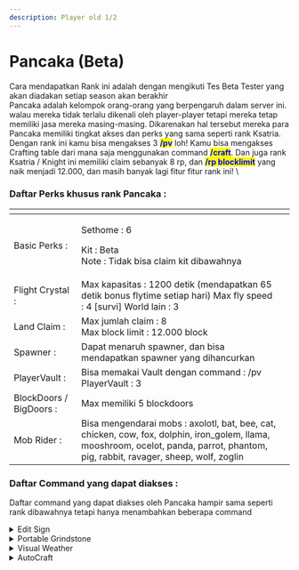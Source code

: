 ```yaml
---
description: Player old 1/2
---
```


# Pancaka (Beta)

Cara mendapatkan Rank ini adalah dengan mengikuti Tes Beta Tester yang akan diadakan setiap season akan berakhir\
Pancaka adalah kelompok orang-orang yang berpengaruh dalam server ini. walau mereka tidak terlalu dikenali oleh player-player tetapi mereka tetap memiliki jasa mereka masing-masing. Dikarenakan hal tersebut mereka para Pancaka memiliki tingkat akses dan perks yang sama seperti rank Ksatria.  \
Dengan rank ini kamu bisa mengakses 3 <mark style="color:blue;">**/pv**</mark> loh! Kamu bisa mengakses Crafting table dari mana saja menggunakan command <mark style="color:blue;">**/craft**</mark>. Dan juga rank Ksatria / Knight ini memiliki claim sebanyak 8 rp, dan <mark style="color:blue;">**/rp blocklimit**</mark> yang naik menjadi 12.000, dan masih banyak lagi fitur fitur rank ini! \


### Daftar Perks khusus rank Pancaka :

<table data-view="cards"><thead><tr><th></th><th></th><th></th></tr></thead><tbody><tr><td>Basic Perks :</td><td><p>Sethome : 6</p><p>Kit : Beta<br>Note : Tidak bisa claim kit dibawahnya</p></td><td></td></tr><tr><td>Flight Crystal :</td><td>Max kapasitas : 1200 detik (mendapatkan 65 detik bonus flytime setiap hari) Max fly speed : 4 [survi] World lain : 3</td><td></td></tr><tr><td>Land Claim :</td><td>Max jumlah claim : 8<br>Max block limit : 12.000 block</td><td></td></tr><tr><td>Spawner :</td><td>Dapat menaruh spawner, dan bisa mendapatkan spawner yang dihancurkan</td><td></td></tr><tr><td>PlayerVault :</td><td>Bisa memakai Vault dengan command : /pv<br>PlayerVault : 3</td><td></td></tr><tr><td>BlockDoors / BigDoors :</td><td>Max memiliki 5 blockdoors</td><td></td></tr><tr><td>Mob Rider : </td><td>Bisa mengendarai mobs : axolotl, bat, bee, cat, chicken, cow, fox, dolphin, iron_golem, llama, mooshroom, ocelot, panda, parrot, phantom, pig, rabbit, ravager, sheep, wolf, zoglin</td><td></td></tr></tbody></table>

### Daftar Command yang dapat diakses : &#x20;

Daftar command yang dapat diakses oleh Pancaka hampir sama seperti rank dibawahnya tetapi hanya menambahkan beberapa command

<details>

<summary>Edit Sign</summary>

Sama seperti reswara namun bedanya rank Ksatria dapat menggunakan warna saat mengedit

</details>

<details>

<summary>Portable Grindstone</summary>

Dapat mengakses Grindstone dengan Command : /grindstone

</details>

<details>

<summary>Visual Weather</summary>

Akses visual weather

</details>

<details>

<summary>AutoCraft</summary>

Bisa membuka stasiun autocraft Buat stasiun autocraft : /ac add \
Bisa menghapus stasiun autocraft : /ac remove \
atur member dari grup autocraft : /ac member \
Tampilkan semua group autocraft yang kamu punya : /ac menu

/autocraft , /ac /autocraft open /autocraft add /autocraft remove /autocraft list /autocraft setpublic \<true/false> /autocraft member \[add/remove ] or \[list ]

</details>
